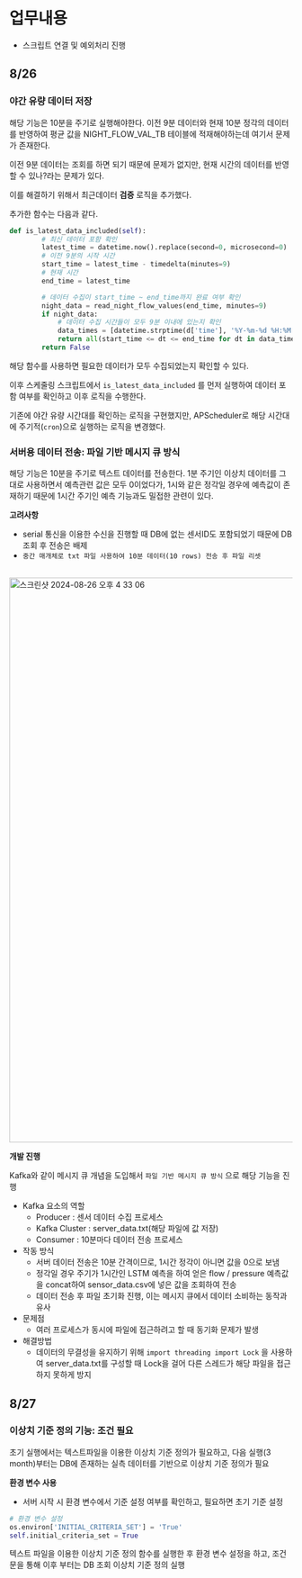 # 업무내용

- 스크립트 연결 및 예외처리 진행

## 8/26

### 야간 유량 데이터 저장

해당 기능은 10분을 주기로 실행해야한다. 이전 9분 데이터와 현재 10분 정각의 데이터를 반영하여 평균 값을 NIGHT_FLOW_VAL_TB 테이블에 적재해야하는데 여기서 문제가 존재한다.

이전 9분 데이터는 조회를 하면 되기 때문에 문제가 없지만, 현재 시간의 데이터를 반영할 수 있나?라는 문제가 있다.

이를 해결하기 위해서 최근데이터 **검증** 로직을 추가했다.

추가한 함수는 다음과 같다.

```python
def is_latest_data_included(self):
        # 최신 데이터 포함 확인
        latest_time = datetime.now().replace(second=0, microsecond=0)
        # 이전 9분의 시작 시간
        start_time = latest_time - timedelta(minutes=9) 
        # 현재 시간
        end_time = latest_time 

        # 데이터 수집이 start_time ~ end_time까지 완료 여부 확인
        night_data = read_night_flow_values(end_time, minutes=9)
        if night_data:
            # 데이터 수집 시간들이 모두 9분 이내에 있는지 확인
            data_times = [datetime.strptime(d['time'], '%Y-%m-%d %H:%M:%S') for d in night_data]
            return all(start_time <= dt <= end_time for dt in data_times)
        return False
```

해당 함수를 사용하면 필요한 데이터가 모두 수집되었는지 확인할 수 있다.

이후 스케줄링 스크립트에서 `is_latest_data_included` 를 먼저 실행하여 데이터 포함 여부를 확인하고 이후 로직을 수행한다. 

기존에 야간 유량 시간대를 확인하는 로직을 구현했지만, APScheduler로 해당 시간대에 주기적(`cron`)으로 실행하는 로직을 변경했다. 

### 서버용 데이터 전송: 파일 기반 메시지 큐 방식

해당 기능은 10분을 주기로 텍스트 데이터를 전송한다. 1분 주기인 이상치 데이터를 그대로 사용하면서 예측관련 값은 모두 0이었다가, 1시와 같은 정각일 경우에 예측값이 존재하기 때문에 1시간 주기인 예측 기능과도 밀접한 관련이 있다. 

**고려사항**

- serial 통신을 이용한 수신을 진행할 때 DB에 없는 센서ID도 포함되었기 때문에 DB 조회 후 전송은 배제
- `중간 매개체로 txt 파일 사용하여 10분 데이터(10 rows) 전송 후 파일 리셋`
  
<br/>

<img width="1004" alt="스크린샷 2024-08-26 오후 4 33 06" src="https://github.com/user-attachments/assets/d0ea8ec2-8a59-4417-bfaf-f289d1d8afba">

<br/>

**개발 진행**

Kafka와 같이 메시지 큐 개념을 도입해서 `파일 기반 메시지 큐 방식` 으로 해당 기능을 진행

- Kafka 요소의 역할
    - Producer : 센서 데이터 수집 프로세스
    - Kafka Cluster : server_data.txt(해당 파일에 값 저장)
    - Consumer : 10분마다 데이터 전송 프로세스
- 작동 방식
    - 서버 데이터 전송은 10분 간격이므로, 1시간 정각이 아니면 값을 0으로 보냄
    - 정각일 경우 주기가 1시간인 LSTM 예측을 하여 얻은 flow / pressure 예측값을 concat하여 sensor_data.csv에 넣은 값을 조회하여 전송
    - 데이터 전송 후 파일 초기화 진행, 이는 메시지 큐에서 데이터 소비하는 동작과 유사
- 문제점
    - 여러 프로세스가 동시에 파일에 접근하려고 할 때 동기화 문제가 발생
- 해결방법
    - 데이터의 무결성을 유지하기 위해 `import threading import Lock` 을 사용하여 server_data.txt를 구성할 때 Lock을 걸어 다른 스레드가 해당 파일을 접근하지 못하게 방지

## 8/27

### 이상치 기준 정의 기능: 조건 필요

초기 실행에서는 텍스트파일을 이용한 이상치 기준 정의가 필요하고, 다음 실행(3 month)부터는 DB에 존재하는 실측 데이터를 기반으로 이상치 기준 정의가 필요

**환경 변수 사용**

- 서버 시작 시 환경 변수에서 기준 설정 여부를 확인하고, 필요하면 초기 기준 설정

```python
# 환경 변수 설정
os.environ['INITIAL_CRITERIA_SET'] = 'True'
self.initial_criteria_set = True     
```

텍스트 파일을 이용한 이상치 기준 정의 함수를 실행한 후 환경 변수 설정을 하고, 조건문을 통해 이후 부터는 DB 조회 이상치 기준 정의 실행